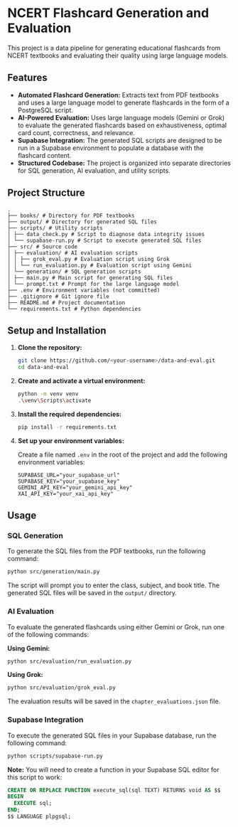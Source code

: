 # NCERT Flashcard Generation and Evaluation

This project is a data pipeline for generating educational flashcards from NCERT textbooks and evaluating their quality using large language models.

## Features

*   **Automated Flashcard Generation:** Extracts text from PDF textbooks and uses a large language model to generate flashcards in the form of a PostgreSQL script.
*   **AI-Powered Evaluation:** Uses large language models (Gemini or Grok) to evaluate the generated flashcards based on exhaustiveness, optimal card count, correctness, and relevance.
*   **Supabase Integration:** The generated SQL scripts are designed to be run in a Supabase environment to populate a database with the flashcard content.
*   **Structured Codebase:** The project is organized into separate directories for SQL generation, AI evaluation, and utility scripts.

## Project Structure

```
. 
├── books/ # Directory for PDF textbooks 
├── output/ # Directory for generated SQL files 
├── scripts/ # Utility scripts 
│ ├── data_check.py # Script to diagnose data integrity issues 
│ └── supabase-run.py # Script to execute generated SQL files 
├── src/ # Source code 
│ ├── evaluation/ # AI evaluation scripts 
│ │ ├── grok_eval.py # Evaluation script using Grok 
│ │ └── run_evaluation.py # Evaluation script using Gemini 
│ └── generation/ # SQL generation scripts 
│ ├── main.py # Main script for generating SQL files 
│ └── prompt.txt # Prompt for the large language model 
├── .env # Environment variables (not committed) 
├── .gitignore # Git ignore file 
├── README.md # Project documentation 
└── requirements.txt # Python dependencies
```

## Setup and Installation

1.  **Clone the repository:**

    ```bash
    git clone https://github.com/<your-username>/data-and-eval.git
    cd data-and-eval
    ```

2.  **Create and activate a virtual environment:**

    ```bash
    python -m venv venv
    .\venv\Scripts\activate
    ```

3.  **Install the required dependencies:**

    ```bash
    pip install -r requirements.txt
    ```

4.  **Set up your environment variables:**

    Create a file named `.env` in the root of the project and add the following environment variables:

    ```
    SUPABASE_URL="your_supabase_url"
    SUPABASE_KEY="your_supabase_key"
    GEMINI_API_KEY="your_gemini_api_key"
    XAI_API_KEY="your_xai_api_key"
    ```

## Usage

### SQL Generation

To generate the SQL files from the PDF textbooks, run the following command:

```bash
python src/generation/main.py
```

The script will prompt you to enter the class, subject, and book title. The generated SQL files will be saved in the `output/` directory.

### AI Evaluation

To evaluate the generated flashcards using either Gemini or Grok, run one of the following commands:

**Using Gemini:**

```bash
python src/evaluation/run_evaluation.py
```

**Using Grok:**

```bash
python src/evaluation/grok_eval.py
```

The evaluation results will be saved in the `chapter_evaluations.json` file.

### Supabase Integration

To execute the generated SQL files in your Supabase database, run the following command:

```bash
python scripts/supabase-run.py
```

**Note:** You will need to create a function in your Supabase SQL editor for this script to work:

```sql
CREATE OR REPLACE FUNCTION execute_sql(sql TEXT) RETURNS void AS $$
BEGIN
  EXECUTE sql;
END;
$$ LANGUAGE plpgsql;
```